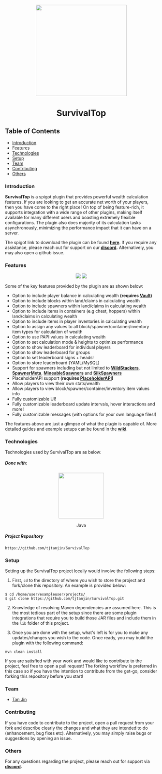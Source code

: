 <p align="center">
  <img width=300 src="https://i.imgur.com/nw8EwNU.png" />
</p>
<h1 align="center">SurvivalTop</h1>

## Table of Contents
* [Introduction](#introduction)
* [Features](#features)
* [Technologies](#technologies)
* [Setup](#setup)
* [Team](#team)
* [Contributing](#contributing)
* [Others](#others)

### Introduction
**SurvivalTop** is a spigot plugin that provides powerful wealth calculation features. If you are looking to get an accurate net worth of your players, then you have come to the right place! On top of being feature-rich, it supports integration with a wide range of other plugins, making itself available for many different users and boasting extremely flexible configurations. The plugin also does majority of its calculation tasks asynchronously, minimizing the performance impact that it can have on a server.

The spigot link to download the plugin can be found **[here](https://www.spigotmc.org/resources/survivaltop.96737/)**. If you require any assistance, please reach out for support on our **[discord](https://discord.gg/X8VSdZvBQY).** Alternatively, you may also open a github issue.

### Features
<p align="center">
  <img src="https://i.imgur.com/672b1LW.gif" />
  <img src="https://i.imgur.com/iDigQoo.gif" />
</p>

Some of the key features provided by the plugin are as shown below:
- Option to include player balance in calculating wealth **(requires  [Vault](https://www.spigotmc.org/resources/vault.34315/))**
- Option to include blocks within land/claims in calculating wealth
- Option to include spawners within land/claims in calculating wealth
- Option to include items in containers (e.g chest, hoppers) within land/claims in calculating wealth
- Option to include items in player inventories in calculating wealth
- Option to assign any values to all block/spawner/container/inventory item types for calculation of wealth
- Option to use PAPI values in calculating wealth
- Option to set calculation mode & heights to optimize performance
- Option to show leaderboard for individual players
- Option to show leaderboard for groups
- Option to set leaderboard signs + heads!
- Option to store leaderboard (YAML/MySQL)
- Support for spawners including but not limited to [**WildStackers**](https://www.spigotmc.org/resources/%E2%9A%A1%EF%B8%8F-wildstacker-%E2%9A%A1%EF%B8%8F-spawners-entities-drops-blocks-%E2%9A%A1%EF%B8%8F-custom-spawn-conditions.60648/),
[**SpawnerMeta**](https://www.spigotmc.org/resources/spawnermeta-fully-customizable-upgradable-modifiable-spawners-1-14-1-20.74188/),
[**MineableSpawners**](https://www.spigotmc.org/resources/mineablespawners-1-8-1-20-silkspawners-alternative.59921/) 
and [**SilkSpawners**](https://www.spigotmc.org/resources/silkspawners-%E2%98%85-ready-to-rock-1-8-1-20-1-supported-%E2%98%85.7811/)
- PlaceholderAPI support **(requires  [PlaceholderAPI](https://www.spigotmc.org/resources/placeholderapi.6245/))**
- Allow players to view their own stats/wealth
- Allow players to view block/spawner/container/inventory item values info
- Fully customizable UI!
- Fully customizable leaderboard update intervals, hover interactions and more!
- Fully customizable messages (with options for your own language files!)

The features above are just a glimpse of what the plugin is capable of. More detailed guides and 
example setups can be found in the **[wiki](https://github.com/tjtanjin/SurvivalTop/wiki)**.

### Technologies
Technologies used by SurvivalTop are as below:
##### Done with:

<p align="center">
  <img height="150" width="150" src="https://brandlogos.net/wp-content/uploads/2013/03/java-eps-vector-logo.png"/>
</p>
<p align="center">
Java
</p>

##### Project Repository
```
https://github.com/tjtanjin/SurvivalTop
```

### Setup
Setting up the SurvivalTop project locally would involve the following steps:
1)  First, `cd` to the directory of where you wish to store the project and fork/clone this repository. An example is provided below:
```
$ cd /home/user/exampleuser/projects/
$ git clone https://github.com/tjtanjin/SurvivalTop.git
```
2) Knowledge of resolving Maven dependencies are assumed here. This is the most tedious part of the setup since there are some plugin integrations that require you to build those JAR files and include them in the `lib` folder of this project.

3) Once you are done with the setup, what's left is for you to make any updates/changes you wish to the code. Once ready, you may build the plugin with the following command:
```
mvn clean install
```
If you are satisfied with your work and would like to contribute to the project, feel free to open a pull request! The forking workflow is preferred in this case so if you have the intention to contribute from the get-go, consider forking this repository before you start!

### Team
* [Tan Jin](https://github.com/tjtanjin)

### Contributing
If you have code to contribute to the project, open a pull request from your fork and describe clearly the changes and what they are intended to do (enhancement, bug fixes etc). Alternatively, you may simply raise bugs or suggestions by opening an issue.

### Others
For any questions regarding the project, please reach out for support via **[discord](https://discord.gg/X8VSdZvBQY).**
